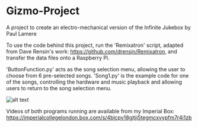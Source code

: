 # Gizmo-Project
A project to create an electro-mechanical version of the Infinite Jukebox by Paul Lamere

To use the code behind this project, run the 'Remixatron' script, adapted from Dave Rensin's work: https://github.com/drensin/Remixatron, and transfer the data files onto a Raspberry Pi.

'ButtonFunction.py' acts as the song selection menu, allowing the user to choose from 6 pre-selected songs.
'Song1.py' is the example code for one of the songs, controlling the hardware and music playback and allowing users to return to the song selection menu.

![alt text](https://raw.githubusercontent.com/EuanHay/Gizmo-Project/)

Videos of both programs running are available from my Imperial Box:
https://imperialcollegelondon.box.com/s/4blcpv18gjtji5tegmcxvypfm7r4i1zb
